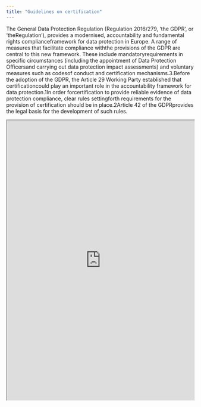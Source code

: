 ```yaml
---
title: "Guidelines on certification"
---
```


The   General   Data   Protection   Regulation   (Regulation   2016/279,   ‘the   GDPR’,   or   ‘theRegulation’),  provides  a  modernised,  accountability  and  fundamental  rights  complianceframework for data protection in Europe. A range of measures that facilitate compliance withthe  provisions  of  the  GDPR  are  central  to  this  new  framework.  These  include  mandatoryrequirements in specific circumstances (including the appointment of Data Protection Officersand carrying out data protection impact assessments) and voluntary measures such as codesof conduct and certification mechanisms.3.Before the adoption of the GDPR, the Article 29 Working Party established that certificationcould play an important role in the accountability framework for data protection.1In order forcertification  to  provide  reliable  evidence  of  data  protection  compliance,  clear  rules  settingforth requirements for the provision of certification should be in place.2Article 42 of the GDPRprovides the legal basis for the development of such rules.

<iframe height="750" width="100%" src="https://ewelton.github.io/ktest/wiki.html#Guidelines%20on%20certification"></iframe>
